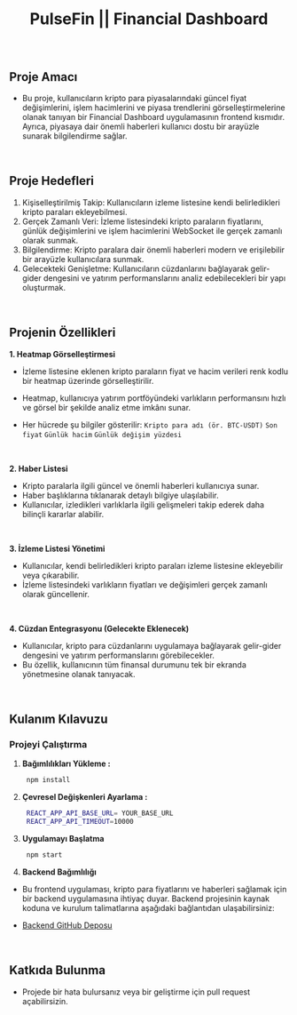 # <p align="center">PulseFin || Financial Dashboard </p>

<br>


## Proje Amacı
* Bu proje, kullanıcıların kripto para piyasalarındaki güncel fiyat değişimlerini, işlem hacimlerini ve piyasa trendlerini görselleştirmelerine olanak tanıyan bir Financial Dashboard uygulamasının frontend kısmıdır. Ayrıca, piyasaya dair önemli haberleri kullanıcı dostu bir arayüzle sunarak bilgilendirme sağlar.

<br>

## Proje Hedefleri

1) Kişiselleştirilmiş Takip: Kullanıcıların izleme listesine kendi belirledikleri kripto paraları ekleyebilmesi.
2) Gerçek Zamanlı Veri: İzleme listesindeki kripto paraların fiyatlarını, günlük değişimlerini ve işlem hacimlerini WebSocket ile gerçek zamanlı olarak sunmak.
3) Bilgilendirme: Kripto paralara dair önemli haberleri modern ve erişilebilir bir arayüzle kullanıcılara sunmak.
4) Gelecekteki Genişletme: Kullanıcıların cüzdanlarını bağlayarak gelir-gider dengesini ve yatırım performanslarını analiz edebilecekleri bir yapı oluşturmak.


<br>

## Projenin Özellikleri

**1. Heatmap Görselleştirmesi**

- İzleme listesine eklenen kripto paraların fiyat ve hacim verileri renk kodlu bir heatmap üzerinde görselleştirilir.
- Heatmap, kullanıcıya yatırım portföyündeki varlıkların performansını hızlı ve görsel bir şekilde analiz etme imkânı sunar.

- Her hücrede şu bilgiler gösterilir:
`Kripto para adı (ör. BTC-USDT)`
`Son fiyat`
`Günlük hacim`
`Günlük değişim yüzdesi`


<br>


**2. Haber Listesi**
- Kripto paralarla ilgili güncel ve önemli haberleri kullanıcıya sunar.
- Haber başlıklarına tıklanarak detaylı bilgiye ulaşılabilir.
- Kullanıcılar, izledikleri varlıklarla ilgili gelişmeleri takip ederek daha bilinçli kararlar alabilir.

<br>


**3. İzleme Listesi Yönetimi**
- Kullanıcılar, kendi belirledikleri kripto paraları izleme listesine ekleyebilir veya çıkarabilir.
- İzleme listesindeki varlıkların fiyatları ve değişimleri gerçek zamanlı olarak güncellenir.

<br>


**4. Cüzdan Entegrasyonu (Gelecekte Eklenecek)**
- Kullanıcılar, kripto para cüzdanlarını uygulamaya bağlayarak gelir-gider dengesini ve yatırım performanslarını görebilecekler.
- Bu özellik, kullanıcının tüm finansal durumunu tek bir ekranda yönetmesine olanak tanıyacak.

<br>

## Kulanım Kılavuzu

### **Projeyi Çalıştırma**
1. **Bağımlılıkları Yükleme :**
   ```bash
    npm install
   ```

2. **Çevresel Değişkenleri Ayarlama :**
   ```bash
    REACT_APP_API_BASE_URL= YOUR_BASE_URL
    REACT_APP_API_TIMEOUT=10000
   ```
3. **Uygulamayı Başlatma**
   ```bash
    npm start
   ```
   
4. **Backend Bağımlılığı**
* Bu frontend uygulaması, kripto para fiyatlarını ve haberleri sağlamak için bir backend uygulamasına ihtiyaç duyar. Backend projesinin kaynak koduna ve kurulum talimatlarına aşağıdaki bağlantıdan ulaşabilirsiniz:

* [Backend GitHub Deposu](https://github.com/Efe-Eroglu/financial-dashboard-backend.git)



<br>


## Katkıda Bulunma
* Projede bir hata bulursanız veya bir geliştirme için pull request açabilirsizin.

